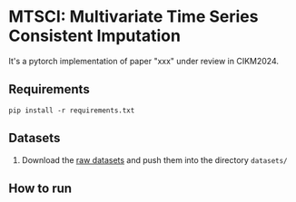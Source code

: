 # MTSCI: Multivariate Time Series Consistent Imputation

It's a pytorch implementation of paper "xxx" under review in CIKM2024.

## Requirements

```shell
pip install -r requirements.txt
```

## Datasets

1. Download the [raw datasets](https://drive.google.com/drive/u/0/home) and push them into the directory `datasets/`

## How to run
